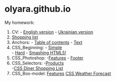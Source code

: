 # olyara.github.io
My homework:
1. CV: - [English version](https://olyara.github.io/CV/cv_en.html)
       - [Ukrainian version](https://olyara.github.io/CV/cv_uk.html)
2. [Shopping list](https://olyara.github.io/Shopping-list/task1.html)
3. Anchors: - [Table of contents](https://olyara.github.io/Anchors/task2_1.html) 
            - [Text](https://olyara.github.io/Anchors/task2_2.html)
4. CSS_Beginning: - [Simple](https://olyara.github.io/styles-simple/)  
           - [Hard](https://olyara.github.io/styles-hard/)
           - [Smashing HTML5!](https://olyara.github.io/smashingHTML5/)
5. CSS_Photoshop: -[Features](https://olyara.github.io/features-photoshop/)
                  - [Footer](https://olyara.github.io/footer-photoshop/)
6. CSS_Selectors: -[Products](https://olyara.github.io/products/)     
                  -[CSS Diner Shopping List](https://olyara.github.io/css-diner-shopping-list/)
7. CSS_Box-model: [Features](https://olyara.github.io/features-box-model/)
                  [CSS Weather Forecast](https://olyara.github.io/forecast/)


